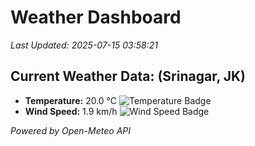 
# Weather Dashboard

_Last Updated: 2025-07-15 03:58:21_

## Current Weather Data: (Srinagar, JK)
- **Temperature:** 20.0 °C ![Temperature Badge](https://img.shields.io/badge/Temperature-Medium%20Temp-green)
- **Wind Speed:** 1.9 km/h ![Wind Speed Badge](https://img.shields.io/badge/Wind%20Speed-Light%20Wind-blue)

*Powered by Open-Meteo API*
